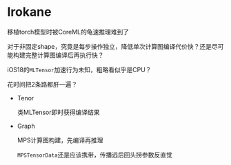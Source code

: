 # Irokane

移植torch模型时被CoreML的龟速推理难到了



对于非固定shape，究竟是每步操作独立，降低单次计算图编译代价快？还是尽可能构建完整计算图编译后再执行快？



iOS18的`MLTensor`加速行为未知，粗略看似乎是CPU？



花时间把2条路都肝一遍？

- Tenor

  类MLTensor即时获得编译结果

- Graph

  MPS计算图构建，先编译再推理
  
  `MPSTensorData`还是应该携带，传播远后回头捞参数反直觉



